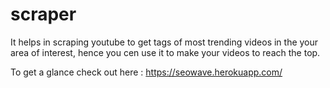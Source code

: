 # scraper

It helps in scraping youtube to get tags of most trending videos in the your area of interest, hence you cen use it to make your videos to reach the top.

To get a glance check out here :
https://seowave.herokuapp.com/
